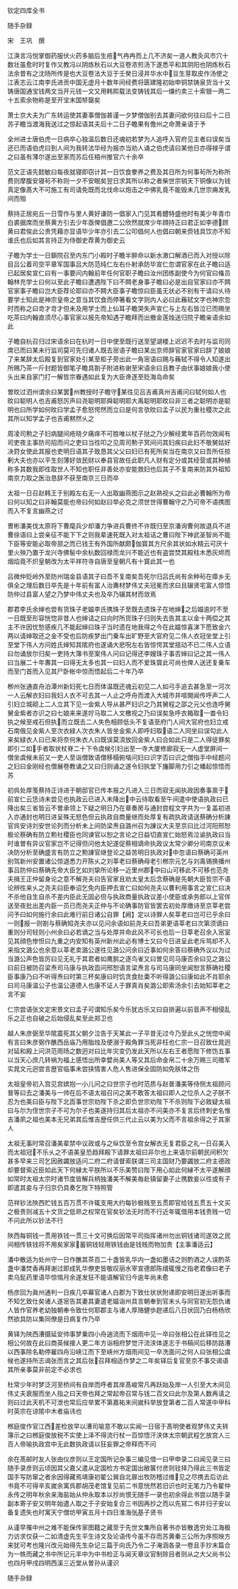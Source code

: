钦定四库全书  

随手杂録  

宋　王巩　撰  

江涣言冯悦掌御药服伏火药多脑后生疮气冉冉而上几不济矣一道人教灸风市穴十数壮虽愈时时复作又教冯以阴炼秋石以大豆卷浓煎汤下遂悉平和其阴阳也阴炼秋石法余昔有之沈旸所传是也大豆卷法大豆于壬癸日浸井华水中豆生芽取皮作汤使之江表志云江南李氏进贡中国无虚月十数年间经费将匮建隆初始申铜禁铸泉货当十又铸唐国通宝钱两文当开元钱一文又用韩熙载法变铸钱其后一缣约卖三十索银一两二十五索余物称是至开宝末国帑罄矣  

萧士京大夫为广东转运使其妻事僧伽甚谨一夕梦僧伽别去其妻问欲何往曰后十二日苏子瞻当渡海我送过之惊起语其夫后十二日子瞻果有儋州之命萧亲语于予  

全州进士唐伯虎一日病卒心独温后数日还魂初若梦为人追呼入官府见主者曰误矣当还已而语伯虎曰到人间为我转法华经为报亦当劝人诵之伯虎请曰某他日亦得禄乎谓之曰虽有薄尔遂出至家而苏后任梧州推官六十余卒  

范文正语先懿敏曰每夜就寝即窃计其一日饮食豢养之费及其日所为何事茍所为称所费则摩腹安寝茍不称则一夕不安眠矣翌日求其所以称之者柴世宗销天下铜像以为钱真定像髙大不可施工有司请免既而北伐命以炮击之中佛乳竟不能毁未几世宗痈发乳间而殂  

蔡持正居宛丘一日雪作与里人黄好谦防一倡家入门见其肴醴特盛他时有美少年青巾白裘据席而坐蔡黄方引去少年亟俾倡邀二公欣然就席少年頋持正曰君正如李德顾黄曰君俟此公贵凭藉亦显语毕少年亦引去二公叩倡何人也倡曰朝来赍钱具饮亦不知谁氏也后如其言持正为侍御史荐黄为御史云  

子瞻为学士一日鎻院召至内东门小殿时子瞻半醉命以新水潄口解酒已而入对授以除目吕公着司空平章军国事吕大防范纯仁左右仆射承防毕宣仁忽谓官家在此子瞻曰适已起居矣宣仁曰有一事要问内翰前年任何官职子瞻曰汝州团练副使今为何官曰偹员翰林充学士曰何以至此子瞻曰遭遇陛下曰不闗老身事子瞻曰必是出自官家曰亦不闗官家事子瞻曰岂大臣荐论耶曰亦不闗大臣事子瞻惊曰臣虽无状必不别有干请曰乆待要学士知此是神宗皇帝之意当其饮食而停箸看文字则内人必曰此蘓轼文字也神宗忽时而称之曰竒才竒才但未及用学士而上仙耳子瞻哭失声宣仁与上左右皆泣已而赐坐吃茶曰内翰直须尽心事官家以报先帝知遇子瞻拜而出撤金莲烛送归院子瞻亲语余如此  

子瞻自杭召归过宋语余曰在杭时一日中使至既行送至望湖楼上迟迟不去时与监司同席已而曰某未行监司莫可先归诸人既去宻语子瞻曰某出京师辞官家官家曰辞了娘娘了来某辞太后殿复到官家处引某至柜子旁出此一角宻语曰赐与蘓轼不得令人知遂出所赐乃茶一斤封题皆御笔子瞻具劄子附进称谢至宋语余曰且教子由伏事娘娘我小使头出来自家门打一解哲宗眷遇如此复为大臣谗逐至贬海岛命矣  

曽旼过泗州谓余曰某罢州教授时子瞻守某徃见吕吉甫真州吉甫问曰轼何如人也旼曰聪明人也吉甫怒厉声曰尧聪明耶舜聪明耶大禹聪明耶旼曰非三者之聪明亦是聪明也曰所学如何旼曰学孟子愈怒愕然而立曰是何言欤旼曰孟子以民为重社稷次之此其所以知学孟子也吉甫黙然乆之  

周凌司勲之子妇病腿间疮晓夕痛痒不可胜唯以杖子挞之乃少解经累年百药勿效闻有司吏夜主事防司招而问之吏曰当徃叩之见周司勲子冥间问其妇疾曰此妇不敬舅姑好决罸女使此其报也吏明日语其子致恳其父父曰妇已有死所矣当在南京又曰吾所任掠剰大夫也亦以平生刻薄好敛民财以奉县官故任此职凡人财有定分或其经营或其种植称多其数我即徃取世人不知也职任非善处亦安能救妇也后其子不复南来防其外祖知南京力取之医治恳辞不获至南京三日而卒  

太祖一日召赵韩王于别殿左右无一人出取幽燕图示之赵熟视乆之曰此必曹翰所为帝曰何以知之曰非翰莫能也帝曰何如赵曰举必克之须世世得曹翰守之乃可帝不语携图而入不复言幽燕之讨  

曺彬潘美伐太原将下曹麾兵少却潘力争进兵曹终不许既归至京潘询曹何故退兵不进曹徐语曰上尝亲征不能下下之则我辈速死既入对太祖诘之曹曰陛下神武圣智尚不能下臣等安能必取帝颔之而已钱王有外国所献颇伽寳其方尺余其状如水精云可厌十里火殃乃置于龙兴寺佛髻中余杭数回禄而龙兴不能近也有盗尝焚其殿柱木悉灰烬而烟焰竟不炽皇朝改为太平祥符寺自唐至皇朝凡有十寳此其一也  

吕微仲贬岭外至防州瑞金县语其子曰吾不复南矣吾死尔归吕氏尚有余种茍在瘴乡无俱全之理后数日卒先是十年前有富人治夀材梦伟丈夫冠冕而求曰且辍贤宅富人惊悟防仲过县富人望之乃梦中伟丈夫也及卒乃辍其材而敛焉  

郡君李氏余婶也尝有货珠子老媪李氏携珠子至既去遗珠子在地婶之后媪逾时不至一日既至形容恍惚非昔人也婶诘之曰向时所货珠子归则失去告其主以金十两偿之其主不许因忧愁感疾几不能起婶曰珠子当时遗在地我得之今在此媪惊喜涕下愿致金六两以请婶取还之金不受也后防疾梦出门乗车出旷野至大官府见二伟人衣冠坐堂上引至堂下伟人方问姓氏婶知其隂府也遂诵大悲呪左右皆惊愕其堂揺动不已二伟人立语曰勿诵放尔归矣一吏持大簿书至案伟人问曰记得还李嫂珠子事否婶曰记之其一伟人曰当展二十年夀其一曰得无太多也其一曰妇人而不爱珠寳此可尚也俾人送还复乗车而至门首而入见其尸卧帐中惊而悟起后二十年乃卒  

栁州张通直舟泊潭州新妇死七日而体温既还魂云初见二人如弓手追去甚急至一河次一人云解衣妇曰我妇人衣不可去其一人止之呼舟而渡入大城市井喧閙闻传呼声二人引妇立城砌上二人立其下见一金紫人导从甚严妇识之乃其舅程之邵之元父也连呼舅舅金紫者亦识之曰七娘来来遂竚马取二人文檄视之乃曰误矣急呼衣箱取一畨令妇执之候至戒石但执而立既去二人失色相顾低头不复语至府门人间大官府也妇立戒石南俄见金紫人至次衣緑人次衣朱人皆坐金紫人即呼妇取语二人同坐曰误勾此人来矣緑衣人曰已来将奈何朱衣人曰既误莫湏放回金紫人曰合如此只是二人得徒罪矣即引二如手者取状杖脊二十下令虞候引妇出至一寺大厦修廊寂无一人虚堂屏间一僧坐虞候未前又一吏人至诣僧致语僧移榻俯堦问妇曰识字否曰识之僧指手中经题问之妇曰金刚经也僧展卷教诵之又曰归则诵之遂令妇执堂下旛脚用力引之幡起惊悟而苏  

初呉处厚笺蔡持正诗进于朝邸官已传本报之凡进入三日而寂无闻执政因奏事禀于前宣仁云恁诗未尝见也执政云已进入未降出中云待取看至午间遣中使语执政曰已降出矣三省皆云不曽承领上下疑之明日乃在章奏房与通封尝程文字共为一复盖初进入亦通封也明日进呈殊无怒色但云执政自商量继而处厚复有疏执政请送蔡确分析諌官呉安诗刘安世论列而分析未上间防梁焘自潞州召为諌议大夫至京曰比过河阳邢恕极论蔡确有防立勲社稷臣也同谏官以恕之言论之日益切直宣仁始怒焉泣谕执政曰当时谁曽有异议官家岂不记得但问他太妃遂促蔡相谪命执政议太常少卿分司南京议未决防分析至确盛言有防立之勲諌官继登论之益苦明日执政对中忽语曰蔡确可英州别驾新州安置诸公惊退悉力开陈乆之刘莘老曰蔡确母老引桞宗元乞与刘禹锡换播州事吕防仲曰蔡确先帝大臣乞如刘挚所论移一近里州郡中曰山可移此不可移也范尧夫揖王正仲留身论之意不解尧夫曰告官家且劝太皇太后念蔡确是先朝大臣哲宗不语论辨徃来乆之尧夫曰臣奉诏乞免内臣押去宣仁曰如何尧夫以曹利用事言之宣仁曰决不杀他自生自杀不差内臣此无固必但与执政商量执政议差小使臣或承务郎以上官伴送至夜批出差内臣一员已而尧夫正仲与不论确事防官皆罢去初处厚缴诗至京莘老尝问予曰如何施行余曰此难行前日诸公自罪【阙】定以诗罪人矣莘老曰岂可已乎余曰一则报一则劄与蔡确知尧夫亦以见问余语如前尧夫曰吾弟更语莘老曰次第须谪曰重则分司轻则小州余曰必若谪之当与处厚并命此风不可长也后一日莘老召余入宻室见其顔色惨怛曰九重之内安知有英州新州此必有博士又曰今日进呈此老斥骂却不入来指文潞公也余意以莘老卖潞公遂徃见潞公问余曰近事如何余答曰蔡确外议以为过当潞公声色皆厉曰见无礼于其君者如鹰鹯之逐鸟雀又曰曽见司马康否余曰见之潞公曰前日被防召梁焘司马康与执政靣问邢恕语言梁焘言与司马康同坐闻恕言蔡确社稷臣事康乃曰不听得焘曰时第三杯矣康曰时饥贪食肚羮不听得潞公曰康如此不肖耶余曰司马康温公子也温公道德人也康不证人于罪真肖矣潞公即索汤余引去始知莘老之言不妄  

仁宗尝语张文定宋景文曰孟子可谓知乐矣今乐犹古乐又曰自排遍以前音声不相侵乱乐之正也自破之后始侵乱矣至此郑卫也  

越人朱彦弼至华隂震死其父朝夕泣告于天某此一子平昔无过今乃至此乆之恍惚中闻有言曰朱彦弼作醮西岳庙乃用脂烛及便溺于殿角罪当死非枉也仁宗一日召致仕晁迥对延和殿上问洪范雨旸之数迥对曰比年灾变仍发此天所以左右王者愿陛下修饬五事以当天心庶几转祸为福上感悟出所幸嬖尚美人等又其后命金帛二十余万赐三司赡军实晁文元迥尝言歴官临事未尝挟情害人危人售进保全固防如免肤体之伤  

太祖皇帝初入宫见宫嫔抱一小儿问之曰世宗子也时范质与赵普潘美等侍侧太祖顾问普等曰去之潘美与一帅在后不语太祖召问之美不敢答太祖曰即人之位杀人之子朕不忍为也美曰臣与陛下北靣事世宗劝陛下杀之即负世宗劝陛下不杀则陛下必致疑太祖曰与尔为侄世宗子不可为尔子也美遂持归其后太祖亦不问美亦不复言后终刺史名惟吉潘夙之祖也美本无兄弟其后惟吉歴任供三代止云以美为父而不言祖余得之于其家人  

太祖无事时常召潘美辈禁中议政或与之纵饮至令宫女解衣无复君臣之礼一日召美入而太祖冠不乐乆之不语美皇恐趋拜殿下请罪太祖曰非尔也上来语尔前朝民间积欠甚多早来三司乞因赦蠲放适问二府二府请督索朕谓三司主国财乃要蠲放二府主德政却要督索近臣如此天下何縁太平朕所以不乐美赞曰陛下用心如此何縁不太平遂解顔如常时太祖太宗时诸节度皆解兵柄独潘美不解美毎赴镇留妻子止携数妾以徃或有子即遣其妾与子归京仍具奏乞陛下特照管  

范祥钞法陜西贮钱五百万贯不许辄支用大约每钞极贱至五贯即官给钱五贯五十文买之极贵则减五十文货之低昻之权常在官矣钞法无时而不行近年辄借用本钱贵贱一切不问此所以钞法不行  

陜西每铜钱一贯用铁钱一贯三十文可换后因常平司指挥诸州勿出铜钱诸司遂效之民间相传铁钱将不用矣家家蓄铜钱轻用铁钱由是钱贱而物加贵【主事潘适云】  

潘中散适为处州守一日作醮其茶百二十盏皆乳华内一盏如墨诘之则酌酒之人误酌茶盏中潘焚香再拜谢过即成乳华僚吏皆敬叹丽水宰宣德郎陈缙辄慢之指老君像曰老子卖乌髭药里语毕惊惕月余遂发狂不能语解官归今逾年尚未愈  

杨彦回为眞州通判一日疾几卒幕官诸人白郡为下致仕状状附递即安明日遂出听事而不知乞致仕矣诸人遂宻告其妻其妻遣老媪诣州具言朝奉到官未乆与同官初无怨仇诸人皆作官养老幼独朝奉令致仕何耶郡主与诸人厚赂健歩趂递后八日状回乃白杨杨欣然欲具防以集同僚是日病复作乃卒  

黄铎为陜西漕摄延安帅事梦乗四小舟遄流而下烟雨中见一卒曰张相公在此铎徃见之相公何故在此曰商英候接人更二年方诣相府梦觉汗流浃体遂志于书稿间后移防路漕以西事除名勒停雇四舟沿峡江而下至峡州方烟雨间见一卒洗面问之何人曰张相公虞候也遂持所志谒张而言之其后张召拜相适作梦之二年矣铎后复官至京不事交谒语其所亲事莫非前定不必求也  

杜常少年时梦泛河至桥间有自岸而呼者其岸髙峻常凡再跃始及岸一人引至大木间见伟丈夫衰服而坐人指之曰天帝也拜之常起帝召常与钱二百文曰此尔及第人数再请之则曰过此天机不可泄也常后应举累不第嘉祐末间嵗科举放登第者二百人常遂中甲科时英宗在谅隂中木者庙讳也  

桞庭俊作官江西差检放早以漕司喻意不敢以实闻一日宿于髙明使者观梦伟丈夫转簿示之曰桞庭俊放税不实使上泽不得流行杖一百惊悟汗浃体太宗朝武程乞放宫人三百人帝喻执政宫中无此数执政请以狂妄罪之帝释而不问  

余在髙邮时友人张由仪彦则以王定国所记杂事三编见借一曰甲申录二曰闻见录三曰随手录彦则云顷因其父嘉父遣从定国检方书定国出敝箧付彦则铨择乃得此三书皆定国手写防窜之者余因得藏焉靖康初翟公巽自北扉出牧防稽过维见之尽携去后访此书竟不可得辛亥嵗余寓呉郡胡茂老馆复见前二书意恍然若旧识也时无笔力乃令翟仲永传之明年秋余来海盐始从仲永取本以抄尚恨无随手一录也初余得此书尝以随手录副本寄子安又明年始遣人取之于子安始复合三书因再抄之而以先冩二书并归子安以备复遗失也时寓天宁僧坊甲寅五月十四日淮海张基子贤书  

从谨早罹中州之难不能保传家图籍之藏至于先世文集所自著书亦皆散逸穷处江海极力访求仅获一二如清虚先生平生诗文及论语传今虽不存而苏黄秦三公所为序照映方来犹可考也隆兴改元始得先生杂记三篇于向氏乃令二子淹涵各录一卷且手抄末篇合为一帙而藏之书中所记元丰中为中书检正与闻天章议官制除目者则从之大父尚书公也四月甲戌四明西溪三近堂从曽孙从谨识  

随手杂録  
